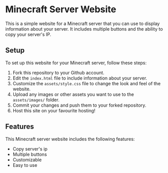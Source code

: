 # Minecraft Server Website

This is a simple website for a Minecraft server that you can use to display information about your server. It includes multiple buttons and the ability to copy your server's IP.

## Setup

To set up this website for your Minecraft server, follow these steps:

1. Fork this repository to your Github account.
2. Edit the `index.html` file to include information about your server.
3. Customize the `assets/style.css` file to change the look and feel of the website.
4. Upload any images or other assets you want to use to the `assets/images/` folder.
5. Commit your changes and push them to your forked repository.
6. Host this site on your favourite hosting!

## Features

This Minecraft server website includes the following features:

- Copy server's ip
- Multiple buttons
- Customizable
- Easy to use

